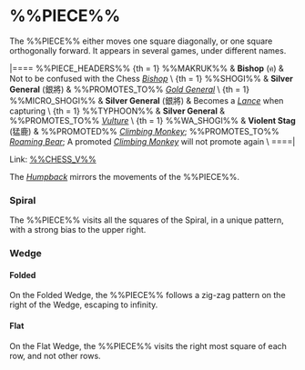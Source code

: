# %%PIECE%%

The %%PIECE%% either moves one square diagonally, or one square
orthogonally forward. It appears in several games, under
different names.

|====
%%PIECE_HEADERS%%
{th = 1} %%MAKRUK%%
       & **Bishop** (&#x0E04;)
       & Not to be confused with the Chess [*Bishop*](bishop.html) \\
{th = 1} %%SHOGI%%
       & **Silver General** (&#x9280;&#x5c07;)
       & %%PROMOTES_TO%% [*Gold General*](gold_general.html) \\
{th = 1} %%MICRO_SHOGI%%
       & **Silver General** (&#x9280;&#x5c07;)
       & Becomes a [*Lance*](lance.html) when capturing \\
{th = 1} %%TYPHOON%%
       & **Silver General**
       & %%PROMOTES_TO%% [*Vulture*](dragon_horse.html?piece=vulture) \\
{th = 1} %%WA_SHOGI%%
       & **Violent Stag** (&#x731B;&#x9E7F;)
       & %%PROMOTED%%
         [*Climbing Monkey*](copper_general.html?piece=climbing_monkey);
         %%PROMOTES_TO%%
         [*Roaming Bear*](drunk_elephant.html?piece=roaming_bear);
         A promoted
         [*Climbing Monkey*](copper_general.html?piece=climbing_monkey)
         will not promote again \\
====|

Link: [%%CHESS_V%%](#piece:silvergeneral)

The [*Humpback*](humpback.html) mirrors the movements of the %%PIECE%%.

### Spiral

The %%PIECE%% visits all the squares of the Spiral, in
a unique pattern, with a strong bias to the upper right.

### Wedge

#### Folded

On the Folded Wedge, the %%PIECE%% follows a zig-zag
pattern on the right of the Wedge, escaping to infinity.

#### Flat

On the Flat Wedge, the %%PIECE%% visits the right most
square of each row, and not other rows.
